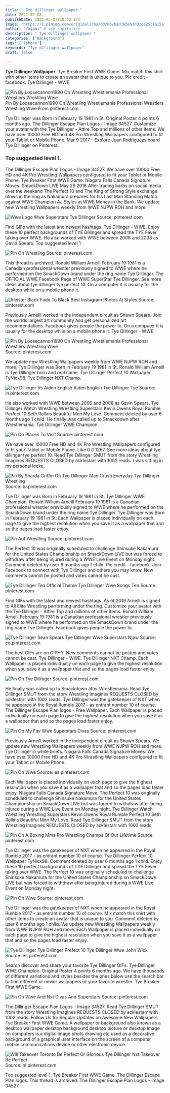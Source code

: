 ```yaml
---
title: " Tye dillinger wallpaper "
date: 2021-07-08
publishDate: 2021-05-07T10:42:17Z
image: "https://i.pinimg.com/originals/ba/d3/6b/bad36b85fd3cce25c1a15afe15e376ea.jpg"
author: "Yagami" # use capitalize
description: " Tye dillinger wallpaper "
categories: ["Background"]
tags: ["iphone"]
keywords: "Tye dillinger wallpaper"
draft: false

---
```



**Tye Dillinger Wallpaper**. Tye Breaker First WWE Game. Mix match this shirt with other items to create an avatar that is unique to you. Pic credit - facebook. Tye Dillinger - WWE.

![Pin By Loosecannon1990 On Wrestling Wrestlemania Professional Wrestlers Wrestling Wwe](https://i.pinimg.com/originals/60/1b/8d/601b8d36ce70367ff2868e30da4fb958.jpg "Pin By Loosecannon1990 On Wrestling Wrestlemania Professional Wrestlers Wrestling Wwe")
Pin By Loosecannon1990 On Wrestling Wrestlemania Professional Wrestlers Wrestling Wwe From pinterest.com


Tye Dillinger was Born in February 19 1981 in St. Original Poster 4 points 6 months ago. The Dillinger Escape Plan Logos - Image 34527. Customize your avatar with the Tye Dillinger - Attire Top and millions of other items. We have over 10000 Free HD and 4K Pro Wrestling Wallpapers configured to fit your Tablet or Mobile Phone. Mar 9 2017 - Explore Juan Rodriguezs board Tye Dillinger on Pinterest.

### Top suggested level 1.

The Dillinger Escape Plan Logos - Image 34527. We have over 10000 Free HD and 4K Pro Wrestling Wallpapers configured to fit your Tablet or Mobile Phone. Tye Breaker First WWE Game. Niagara Falls Canada Signature Moves. SmackDown LIVE May 29 2018 After trading barbs on social media over the weekend The Perfect 10 and The King of Strong Style exchange blows in the ring as Nakamura prepares for his Last Man Standing Match against WWE Champion AJ Styles at WWE Money in the Bank. We update new Wrestling Wallpapers weekly from WWE NJPW ROH and more.


![Wwe Logo Wwe Superstars Tye Dillinger](https://i.pinimg.com/originals/bb/0f/b6/bb0fb654881a8ca328ccf1ad6bd7bb7a.png "Wwe Logo Wwe Superstars Tye Dillinger")
Source: pinterest.com

Find GIFs with the latest and newest hashtags. Tye Dillinger - WWE. Enjoy these 10 perfect backgrounds of TYE Dillinger and spread the TYE Fever taking over WWE. He also worked with WWE between 2006 and 2008 as Gavin Spears. Top suggested level 1.

![Pin On Wrestling](https://i.pinimg.com/originals/de/d9/05/ded90541228631fd75f65d5f8348506c.jpg "Pin On Wrestling")
Source: pinterest.com

This thread is archived. Ronald William Arneill February 19 1981 is a Canadian professional wrestler previously signed to WWE where he performed on the SmackDown brand under the ring name Tye Dillinger. The OFFICIAL WWE Facebook Page of WWE SuperStar Tye Dillinger. See more ideas about tye dillinger tye perfect 10. On a computer it is usually for the desktop while on a mobile phone it.

![Aleister Black Fade To Black Best Instagram Photos Aj Styles](https://i.pinimg.com/originals/96/1a/f7/961af7fa7e19fe60b6f8a09185b89f44.jpg "Aleister Black Fade To Black Best Instagram Photos Aj Styles")
Source: pinterest.com

Previously Arneill worked in the independent circuit as Shawn Spears. Join the worlds largest art community and get personalized art recommendations. Facebook gives people the power to. On a computer it is usually for the desktop while on a mobile phone it. Tye Dillinger - WWE.

![Pin By Loosecannon1990 On Wrestling Wrestlemania Professional Wrestlers Wrestling Wwe](https://i.pinimg.com/originals/60/1b/8d/601b8d36ce70367ff2868e30da4fb958.jpg "Pin By Loosecannon1990 On Wrestling Wrestlemania Professional Wrestlers Wrestling Wwe")
Source: pinterest.com

We update new Wrestling Wallpapers weekly from WWE NJPW ROH and more. Tye Dillinger was Born in February 19 1981 in St. Ronald William Arneill is Tye Dillinger born and real name. Tye Dillinger Perfect 10 Wallpaper TyNick98. Tye Dillinger NXT Champ.

![Tye Dillinger Vs Aiden English Aiden English Tye Dillinger Tye](https://i.pinimg.com/originals/0f/5a/91/0f5a91b26c641cfe9a238a66d205c86a.jpg "Tye Dillinger Vs Aiden English Aiden English Tye Dillinger Tye")
Source: in.pinterest.com

He also worked with WWE between 2006 and 2008 as Gavin Spears. Tye Dillinger Watch Wrestling Wrestling Superstars Kevin Owens Royal Rumble Perfect 10 Seth Rollins Beautiful Men My Love. Comment deleted by user 6 months ago 1 child. He finally was called up to Smackdown after Wrestlemania. Tye Dillinger WWE Champion.

![Pin On Places To Visit](https://i.pinimg.com/originals/de/d2/8a/ded28a95303cbf74e5370f7bba27d64a.jpg "Pin On Places To Visit")
Source: pinterest.com

We have over 10000 Free HD and 4K Pro Wrestling Wallpapers configured to fit your Tablet or Mobile Phone. Like 0 0 1267. See more ideas about tye dillinger tye perfect 10. Read Tye Dillinger SMUT from the story Wrestling Imagines REQUESTS CLOSED by acklestarr with 1002 reads. I was sitting in my personal locke.

![Pin By Sharda Griffin On Tye Dillinger Man Crush Everyday Tye Dillinger Wrestling](https://i.pinimg.com/originals/9a/51/18/9a5118170f089234307085878177c6db.jpg "Pin By Sharda Griffin On Tye Dillinger Man Crush Everyday Tye Dillinger Wrestling")
Source: br.pinterest.com

Tye Dillinger was Born in February 19 1981 in St. Tye Dillinger WWE Champion. Ronald William Arneill February 19 1981 is a Canadian professional wrestler previously signed to WWE where he performed on the SmackDown brand under the ring name Tye Dillinger. Tye Dillinger was Born in February 19 1981 in St. Each Wallpaper is placed individually on each page to give the highest resolution when you save it as a wallpaper that and so the pages load faster enjoy.

![Pin Auf Wrestling](https://i.pinimg.com/originals/0e/df/4e/0edf4e3e0dbd73d890b7927217df842c.jpg "Pin Auf Wrestling")
Source: pinterest.com

The Perfect 10 was originally scheduled to challenge Shinsuke Nakamura for the United States Championship on SmackDown LIVE but was forced to withdraw after being injured during a WWE Live Event on Monday night. Comment deleted by user 6 months ago 1 child. Pic credit - facebook. Join Facebook to connect with Tye Dillinger and others you may know. New comments cannot be posted and votes cannot be cast.

![Tye Dillinger Ten Official Theme Tye Dillinger Wwe Songs Ten](https://i.pinimg.com/originals/df/1d/4e/df1d4e1d2c90c5d2b0499d8b057c276c.jpg "Tye Dillinger Ten Official Theme Tye Dillinger Wwe Songs Ten")
Source: pinterest.com

Find GIFs with the latest and newest hashtags. As of 2019 Arneill is signed to All Elite Wrestling performing under the ring. Customize your avatar with the Tye Dillinger - Attire Top and millions of other items. Ronald William Arneill February 19 1981 is a Canadian professional wrestler previously signed to WWE where he performed on the SmackDown brand under the ring name Tye Dillinger. Facebook gives people the power to.

![Tye Dillinger Sean Spears Tye Dillinger Wwe Superstars Njpw](https://i.pinimg.com/originals/80/c6/f7/80c6f7399dc55b400388f80f40786266.jpg "Tye Dillinger Sean Spears Tye Dillinger Wwe Superstars Njpw")
Source: co.pinterest.com

The best GIFs are on GIPHY. New comments cannot be posted and votes cannot be cast. Tye Dillinger - WWE. Tye Dillinger NXT Champ. Each Wallpaper is placed individually on each page to give the highest resolution when you save it as a wallpaper that and so the pages load faster enjoy.

![Pin On Tye Dillinger](https://i.pinimg.com/originals/e0/4c/ee/e04cee4080776d0e2f3de67ba2faaa4a.jpg "Pin On Tye Dillinger")
Source: pinterest.com

He finally was called up to Smackdown after Wrestlemania. Read Tye Dillinger SMUT from the story Wrestling Imagines REQUESTS CLOSED by acklestarr with 1002 reads. Tye Dillinger was the gatekeeper of NXT when he appeared in the Royal Rumble 2017 - as entrant number 10 of course. The Dillinger Escape Plan logos - Free Wallpaper. Each Wallpaper is placed individually on each page to give the highest resolution when you save it as a wallpaper that and so the pages load faster enjoy.

![Pin On My Fav Wwe Superstars Divas](https://i.pinimg.com/originals/4d/64/86/4d6486e65d91ff3de216e0981eb6dd72.jpg "Pin On My Fav Wwe Superstars Divas")
Source: pinterest.com

Previously Arneill worked in the independent circuit as Shawn Spears. We update new Wrestling Wallpapers weekly from WWE NJPW ROH and more. Tye Dillinger in white briefs. Niagara Falls Canada Signature Moves. We have over 10000 Free HD and 4K Pro Wrestling Wallpapers configured to fit your Tablet or Mobile Phone.

![Pin On Wwe](https://i.pinimg.com/originals/e6/0f/a2/e60fa221c83e8861f66417ffa52baa0a.jpg "Pin On Wwe")
Source: es.pinterest.com

Each Wallpaper is placed individually on each page to give the highest resolution when you save it as a wallpaper that and so the pages load faster enjoy. Niagara Falls Canada Signature Move. The Perfect 10 was originally scheduled to challenge Shinsuke Nakamura for the United States Championship on SmackDown LIVE but was forced to withdraw after being injured during a WWE Live Event on Monday night. Tye Dillinger Watch Wrestling Wrestling Superstars Kevin Owens Royal Rumble Perfect 10 Seth Rollins Beautiful Men My Love. Read Tye Dillinger SMUT from the story Wrestling Imagines REQUESTS CLOSED by acklestarr with 1002 reads.

![Pin On A Boxing Mma Pro Wrestling Champs Of Our Lifetime](https://i.pinimg.com/originals/ca/8e/97/ca8e97ef4ef553277618ab63662fb236.jpg "Pin On A Boxing Mma Pro Wrestling Champs Of Our Lifetime")
Source: pinterest.com

Tye Dillinger was the gatekeeper of NXT when he appeared in the Royal Rumble 2017 - as entrant number 10 of course. Tye Dillinger Perfect 10 Wallpaper TyNick98. Comment deleted by user 6 months ago 1 child. Enjoy these 10 perfect backgrounds of TYE Dillinger and spread the TYE Fever taking over WWE. The Perfect 10 was originally scheduled to challenge Shinsuke Nakamura for the United States Championship on SmackDown LIVE but was forced to withdraw after being injured during a WWE Live Event on Monday night.

![Pin On Wwe](https://i.pinimg.com/originals/28/9e/77/289e77140f2712d0e517db8d677b6726.jpg "Pin On Wwe")
Source: pinterest.com

Tye Dillinger was the gatekeeper of NXT when he appeared in the Royal Rumble 2017 - as entrant number 10 of course. Mix match this shirt with other items to create an avatar that is unique to you. Comment deleted by user 6 months ago 1 child. We update new Wrestling Wallpapers weekly from WWE NJPW ROH and more. Each Wallpaper is placed individually on each page to give the highest resolution when you save it as a wallpaper that and so the pages load faster enjoy.

![Tye Dillinger Tye Dillinger Prefect 10 Tye Dillinger Wwe John Wick](https://i.pinimg.com/originals/b1/09/0f/b1090f6dbc6ab3e8abf10187288ffb3a.jpg "Tye Dillinger Tye Dillinger Prefect 10 Tye Dillinger Wwe John Wick")
Source: es.pinterest.com

Search discover and share your favorite Tye Dillinger GIFs. Tye Dillinger WWE Champion. Original Poster 4 points 6 months ago. We have thousands of different variations and styles besides the ones below use the search bar to find different or newer wallpapers of your favorite wrestler. Tye Breaker First WWE Game.

![Pin On Wwe And Nxt Divas And Superstars](https://i.pinimg.com/originals/d7/85/52/d78552ab49915571520c0dce4ee654e5.jpg "Pin On Wwe And Nxt Divas And Superstars")
Source: pinterest.com

The Dillinger Escape Plan Logos - Image 34527. Read Tye Dillinger SMUT from the story Wrestling Imagines REQUESTS CLOSED by acklestarr with 1002 reads. Follow Us for Regular Updates on Awesome New Wallpapers. Tye Breaker First WWE Game. A wallpaper or background also known as a desktop wallpaper desktop background desktop picture or desktop image on computers is a digital image photo drawing etc used as a decorative background of a graphical user interface on the screen of a computer mobile communications device or other electronic device.

![Will Takeover Toronto Be Perfect Or Glorious Tye Dillinger Nxt Takeover Be Perfect](https://i.pinimg.com/originals/ba/d3/6b/bad36b85fd3cce25c1a15afe15e376ea.jpg "Will Takeover Toronto Be Perfect Or Glorious Tye Dillinger Nxt Takeover Be Perfect")
Source: nl.pinterest.com

Top suggested level 1. Tye Breaker First WWE Game. The Dillinger Escape Plan logos. This thread is archived. The Dillinger Escape Plan Logos - Image 34527.

